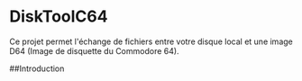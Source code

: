 # DiskToolC64

Ce projet permet l'échange de fichiers entre votre disque local et une image D64 (Image de disquette du Commodore 64).

##Introduction

